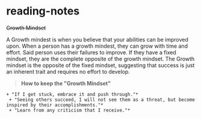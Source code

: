 # reading-notes
~~Growth Mindset~~

A Growth mindest is when you believe that your abilities can be improved upon. When a person has a growth mindest, they can grow with time and effort. Said person uses their failures to improve. If they have a fixed mindset, they are the complete opposite of the growth mindset. The Growth mindset is the opposite of the fixed mindset, suggesting that success is just an inherent trait and requires no effort to develop.


> **How to keep the "Growth Mindset"**

    + "If I get stuck, embrace it and push through."*
     + "Seeing others succeed, I will not see them as a threat, but become inspired by their accomplishments."*
     + "Learn from any criticism that I receive."*
